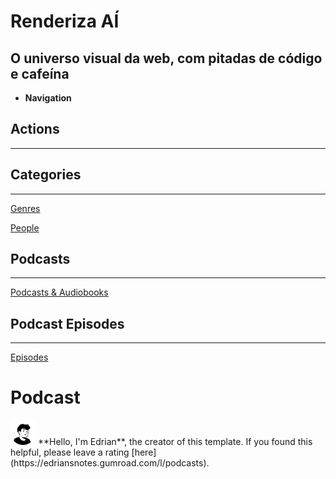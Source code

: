 # Renderiza AÍ

## O universo visual da web, com pitadas de código e cafeína

- **Navigation**

## Actions

---

## Categories

---

[Genres](Genres%2027dc9c9fc305813490a8eec81136defe.csv)

[People](People%2027dc9c9fc30581388228fb80aea23759.csv)

## **Podcasts**

---

[Podcasts & Audiobooks](Podcasts%20&%20Audiobooks%2027dc9c9fc30581f99b13f00b829bd3c4.csv)

## **Podcast** Episodes

---

[Episodes](Episodes%2027dc9c9fc30581f796cbd4aac887a5cc.csv)

# Podcast

<aside>
<img src="Cute_Avatar_2.png" alt="Cute_Avatar_2.png" width="40px" /> **Hello, I'm Edrian**, the creator of this template. If you found this helpful, please leave a rating [here](https://edriansnotes.gumroad.com/l/podcasts).

</aside>